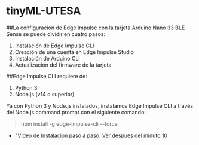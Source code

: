 # tinyML-UTESA

##La configuración de Edge Impulse con la tarjeta Arduino Nano 33 BLE Sense se
puede dividir en cuatro pasos:

1. Instalación de Edge Impulse CLI
2. Creación de una cuenta en Edge Impulse Studio
3. Instalación de Arduino CLI
4. Actualización del firmware de la tarjeta

##Edge Impulse CLI requiere de:

1. Python 3
2. Node.js (v14 o superior)

Ya con Python 3 y Node.js instalados, instalamos Edge Impulse CLI a través del
Node.js command prompt con el siguiente comando:
> npm install -g edge-impulse-cli --force

+ ["Video de Instalacion paso a paso. Ver despues del minuto 10](https://www.youtube.com/watch?v=zXL2RrBrslI)
